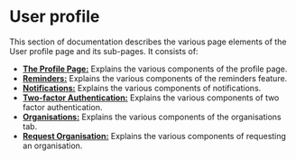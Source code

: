 # User profile

This section of documentation describes the various page elements of the User profile page and its sub-pages. It consists of:

* **[The Profile Page:](./profile-page.md)** Explains the various components of the profile page.
* **[Reminders:](./reminders.md)** Explains the various components of the reminders feature.
* **[Notifications:](./notifications.md)** Explains the various components of notifications.
* **[Two-factor Authentication:](./2fa.md)** Explains the various components of two factor authentication.
* **[Organisations:](./organisation-page.md)** Explains the various components of the organisations tab.
* **[Request Organisation:](./request-organisation.md)** Explains the various components of requesting an organisation.

